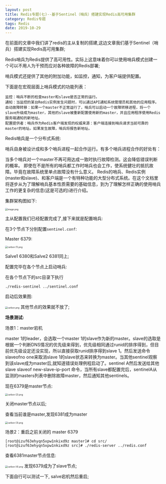 ```yaml
---
layout: post
title: Redis专题(七)--基于Sentinel（哨兵）搭建实现Redis高可用集群
category: Redis专题
tags: Redis
date: 2019-10-29
---
```

<meta name="referrer" content="no-referrer" />

在前面的文章中我们讲了redis的主从复制的搭建,这边文章我们基于Sentinel（哨兵）搭建实现Redis高可用集群;

Redis哨兵为Redis提供了高可用性。实际上这意味着你可以使用哨兵模式创建一个可以不用人为干预而应对各种故障的Redis部署;

哨兵模式还提供了其他的附加功能，如监控，通知，为客户端提供配置。

下面是在宏观层面上哨兵模式的功能列表：

    监控：哨兵不断的检查master和slave是否正常的运行。
    通知：当监控的某台Redis实例发生问题时，可以通过API通知系统管理员和其他的应用程序。
    自动故障转移：如果一个master不正常运行了，哨兵可以启动一个故障转移进程，将一个slave升级成为master，其他的slave被重新配置使用新的master，并且应用程序使用Redis服务端通知的新地址。
    配置提供者：哨兵作为Redis客户端发现的权威来源：客户端连接到哨兵请求当前可靠的master的地址。如果发生故障，哨兵将报告新地址。

Redis哨兵是一个分布式系统:

哨兵自身被设计成和多个哨兵进程一起合作运行。有多个哨兵进程合作的好处有：

当多个哨兵对一个master不再可用达成一致时执行故障检测。这会降低错误判断的概率。
即使在不是所有的哨兵都工作时哨兵也会工作，使系统健壮的抵抗故障。毕竟在故障系统里单点故障没有什么意义。
Redis的哨兵、Redis实例(master和slave)、和客户端是一个有特种功能的大型分布式系统。在这个文档里将逐步从为了理解哨兵基本性质需要的基础信息，到为了理解怎样正确的使用哨兵工作的更复杂的信息(这是可选的)进行介绍。

集群架构图如下:

<img src="https://upload-images.jianshu.io/upload_images/15181329-cc0580e7d0e83fe7.png?imageMogr2/auto-orient/strip%7CimageView2/2/w/1240" alt="image.png" style="zoom:50%;" />

主从配置我们已经配置完成了,接下来就是配置哨兵:

在3个节点下分别配置`sentinel.conf`:

Master 6379:

<img src="https://upload-images.jianshu.io/upload_images/15181329-ff3af12dc9f0ae27.png?imageMogr2/auto-orient/strip%7CimageView2/2/w/1240" alt="carbon (1).png" style="zoom:50%;" />

Salve1 6380和Salve2 6381同上;

配置完毕在各个节点上启动哨兵:

在各个节点下的src目录下执行

`./redis-sentinel ../sentinel.conf`

启动后效果图:

<img src="https://upload-images.jianshu.io/upload_images/15181329-a58377f7b0a8ae9c.png?imageMogr2/auto-orient/strip%7CimageView2/2/w/1240" alt="carbon.png" style="zoom:50%;" />
其他节点的效果就不放了;

**场景测试:**

场景1：master宕机

master 1的leader，会选取一个master 1的slave作为新的master。slave的选取是根据一个判断DNS情况的优先级来得到，优先级相同通过runid的排序得到，但目前优先级设定还没实现，所以直接获取runid排序得到slave 1。然后发送命令slaveofno one来取消slave 1的slave状态来转换为master。当其他sentinel观察到该slave成为master后,就知道错误处理例程启动了。sentinel A然后发送给其他slave slaveof new-slave-ip-port 命令，当所有slave都配置完后，sentinelA从监测的masters列表中删除故障master，然后通知其他sentinels。

现在6379是master节点:

<img src="https://upload-images.jianshu.io/upload_images/15181329-e67a423c3d4e9ceb.png?imageMogr2/auto-orient/strip%7CimageView2/2/w/1240" alt="carbon (2).png" style="zoom:50%;" />

关闭master节点以后;

查看当前谁是master,发现6381成为master

<img src="https://upload-images.jianshu.io/upload_images/15181329-e63c998c2479f652.png?imageMogr2/auto-orient/strip%7CimageView2/2/w/1240" alt="carbon (3).png" style="zoom:50%;" />

场景2：重启之前关闭的 master 6379

```
[root@izuf63ehyqn5xpw1nkixd9z master]# cd src/
[root@izuf63ehyqn5xpw1nkixd9z src]# ./redis-server ../redis.conf 
```
查看6381master节点信息:

<img src="https://upload-images.jianshu.io/upload_images/15181329-3b4c62f5ef97d42d.png?imageMogr2/auto-orient/strip%7CimageView2/2/w/1240" alt="carbon (4).png" style="zoom:50%;" />
发现6379成为了slave节点;

下面自行可以测试一下, salve宕机然后重启;

